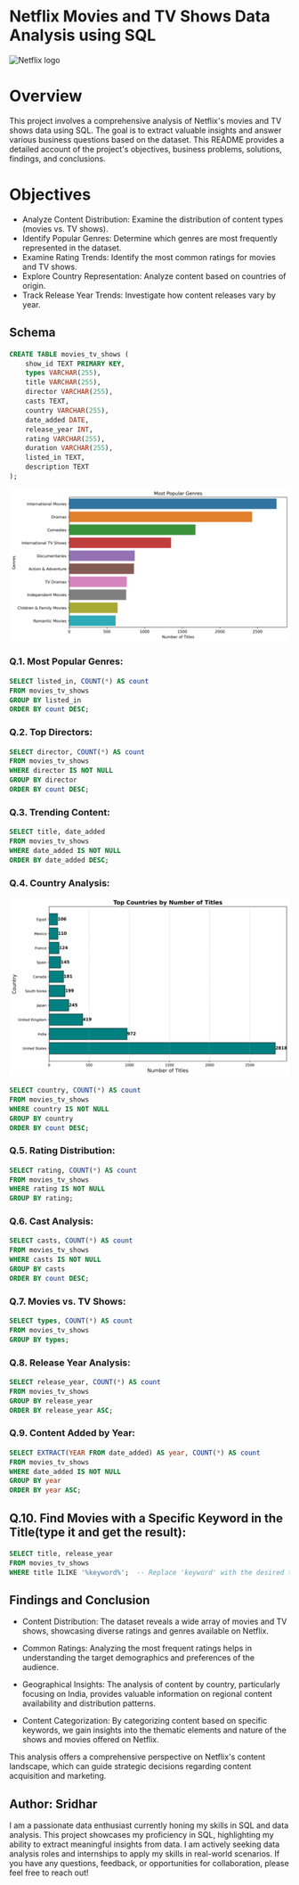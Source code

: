 #      Netflix Movies and TV Shows Data Analysis using SQL
![Netflix logo](https://wallpapercave.com/wp/wp5063338.jpg)

# Overview
This project involves a comprehensive analysis of Netflix's movies and TV shows data using SQL. The goal is to extract valuable insights and answer various business questions based on the dataset. This README provides a detailed account of the project's objectives, business problems, solutions, findings, and conclusions.

# Objectives

- Analyze Content Distribution: Examine the distribution of content types (movies vs. TV shows).
- Identify Popular Genres: Determine which genres are most frequently represented in the dataset.
- Examine Rating Trends: Identify the most common ratings for movies and TV shows.
- Explore Country Representation: Analyze content based on countries of origin.
- Track Release Year Trends: Investigate how content releases vary by year.

## Schema
```sql
CREATE TABLE movies_tv_shows (
    show_id TEXT PRIMARY KEY,
    types VARCHAR(255),
    title VARCHAR(255),
    director VARCHAR(255),
    casts TEXT,
    country VARCHAR(255),
    date_added DATE,
    release_year INT,
    rating VARCHAR(255),
    duration VARCHAR(255),
    listed_in TEXT,
    description TEXT
);
```
![Chart](chat_outputmost_popular_genres.png)

### Q.1. Most Popular Genres:

```sql
SELECT listed_in, COUNT(*) AS count
FROM movies_tv_shows
GROUP BY listed_in
ORDER BY count DESC;
```

### Q.2. Top Directors:
```sql
SELECT director, COUNT(*) AS count
FROM movies_tv_shows
WHERE director IS NOT NULL
GROUP BY director
ORDER BY count DESC;
```

### Q.3. Trending Content:
```sql
SELECT title, date_added
FROM movies_tv_shows
WHERE date_added IS NOT NULL
ORDER BY date_added DESC;
```
### Q.4. Country Analysis:
![chart](top_countries_by_number_of_titles.png)
```sql
SELECT country, COUNT(*) AS count
FROM movies_tv_shows
WHERE country IS NOT NULL
GROUP BY country
ORDER BY count DESC;
```
### Q.5. Rating Distribution:
```sql
SELECT rating, COUNT(*) AS count
FROM movies_tv_shows
WHERE rating IS NOT NULL
GROUP BY rating;
```
### Q.6. Cast Analysis:
```sql
SELECT casts, COUNT(*) AS count
FROM movies_tv_shows
WHERE casts IS NOT NULL
GROUP BY casts
ORDER BY count DESC;
```
### Q.7. Movies vs. TV Shows:
```sql
SELECT types, COUNT(*) AS count
FROM movies_tv_shows
GROUP BY types;
```
### Q.8. Release Year Analysis:
```sql
SELECT release_year, COUNT(*) AS count
FROM movies_tv_shows
GROUP BY release_year
ORDER BY release_year ASC;
```
### Q.9. Content Added by Year:
```sql
SELECT EXTRACT(YEAR FROM date_added) AS year, COUNT(*) AS count
FROM movies_tv_shows
WHERE date_added IS NOT NULL
GROUP BY year
ORDER BY year ASC;
```
## Q.10. Find Movies with a Specific Keyword in the Title(type it and get the result):
```sql
SELECT title, release_year
FROM movies_tv_shows
WHERE title ILIKE '%keyword%';  -- Replace 'keyword' with the desired term
```

## Findings and Conclusion

- Content Distribution: The dataset reveals a wide array of movies and TV shows, showcasing diverse ratings and genres available on Netflix.

- Common Ratings: Analyzing the most frequent ratings helps in understanding the target demographics and preferences of the audience.

- Geographical Insights: The analysis of content by country, particularly focusing on India, provides valuable information on regional content availability and distribution patterns.

- Content Categorization: By categorizing content based on specific keywords, we gain insights into the thematic elements and nature of the shows and movies offered on Netflix.

This analysis offers a comprehensive perspective on Netflix's content landscape, which can guide strategic decisions regarding content acquisition and marketing.




## Author: Sridhar

I am a passionate data enthusiast currently honing my skills in SQL and data analysis. This project showcases my proficiency in SQL, highlighting my ability to extract meaningful insights from data. I am actively seeking data analysis roles and internships to apply my skills in real-world scenarios. If you have any questions, feedback, or opportunities for collaboration, please feel free to reach out!
